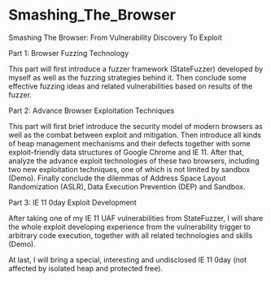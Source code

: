 Smashing_The_Browser
====================

Smashing The Browser: From Vulnerability Discovery To Exploit

Part 1: Browser Fuzzing Technology

This part will first introduce a fuzzer framework (StateFuzzer) developed by myself as well as the fuzzing strategies behind it.
Then conclude some effective fuzzing ideas and related vulnerabilities based on results of the fuzzer.

Part 2: Advance Browser Exploitation Techniques

This part will first brief introduce the security model of modern browsers as well as the combat between exploit and mitigation.
Then introduce all kinds of heap management mechanisms and their defects together with some exploit-friendly data structures of Google Chrome and IE 11.
After that, analyze the advance exploit technologies of these two browsers, including two new exploitation techniques, one of which is not limited by sandbox (Demo).
Finally conclude the dilemmas of Address Space Layout Randomization (ASLR), Data Execution Prevention (DEP) and Sandbox.

Part 3: IE 11 0day Exploit Development

After taking one of my IE 11 UAF vulnerabilities from StateFuzzer, I will share the whole exploit developing experience from the vulnerability trigger to arbitrary code execution, together with all related technologies and skills (Demo).

At last, I will bring a special, interesting and undisclosed IE 11 0day (not affected by isolated heap and protected free).
